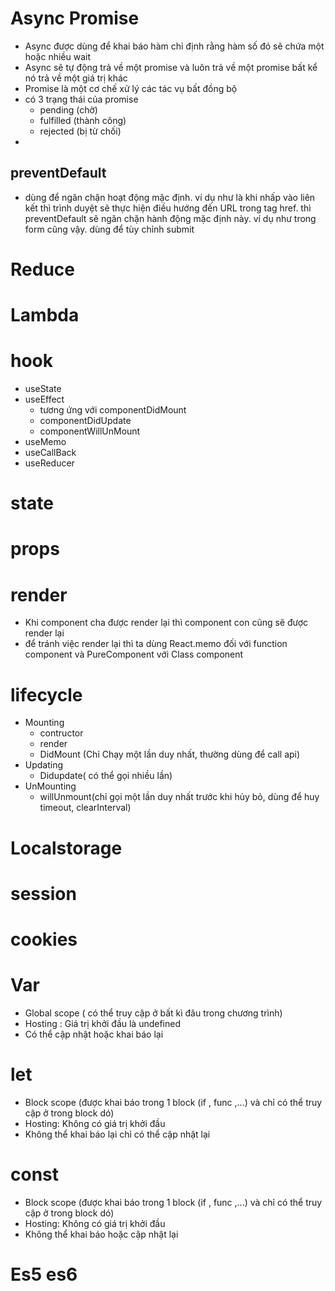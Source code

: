# Async Promise
+ Async được dùng để khai báo hàm chỉ định rằng hàm số đó sẽ chứa một hoặc nhiều wait 
+ Async sẽ tự động trả về một promise và luôn trả về một promise bất kể nó trả về một giá trị khác
+ Promise là một cơ chế xử lý các tác vụ bất đồng bộ
+ có 3 trạng thái của promise
	+ pending (chờ)
	+ fulfilled (thành công)
	+ rejected (bị từ chối)
+ 
## preventDefault
+ dùng để ngăn chặn hoạt động mặc định. ví dụ như là khi nhấp vào liên kết thì trình duyệt sẽ thực hiện điều hướng đến URL trong tag href. thì preventDefault sẽ ngăn chặn hành động mặc định này. ví dụ như trong form cũng vậy. dùng để tùy chỉnh submit
# Reduce

# Lambda
# hook 
+ useState
+ useEffect
	+ tương ứng với componentDidMount
	+ componentDidUpdate
	+ componentWillUnMount
+ useMemo
+ useCallBack
+ useReducer
# state 
# props
# render 
+ Khi component cha được render lại thì component con cũng sẽ được render lại 
+ để tránh việc render lại thì ta dùng React.memo đối với function component và PureComponent với Class component
# lifecycle
+ Mounting
	+ contructor
	+ render
	+ DidMount (Chỉ Chạy một lần duy nhất, thường dùng để call api)
+ Updating
	+ Didupdate( có thể gọi nhiều lần)
+ UnMounting
	+ willUnmount(chỉ gọi một lần duy nhất trước khi hủy bỏ, dùng để huy timeout, clearInterval)

# Localstorage 
# session 
# cookies

# Var  
+ Global scope ( có thể truy cập ở bất kì đâu trong chương trình)
+ Hosting : Giá trị khởi đầu là undefined 
+ Có thể cập nhật hoặc khai báo lại
# let
+ Block scope (được khai báo trong 1 block (if , func ,...) và chỉ có thể truy cập ở trong block dó) 
+ Hosting: Không có giá trị khởi đầu
+ Không thể khai báo lại chỉ có thể cập nhật lại
# const
+ Block scope (được khai báo trong 1 block (if , func ,...) và chỉ có thể truy cập ở trong block dó) 
+ Hosting: Không có giá trị khởi đầu
+ Không thể khai báo hoặc cập nhật lại

# Es5 es6